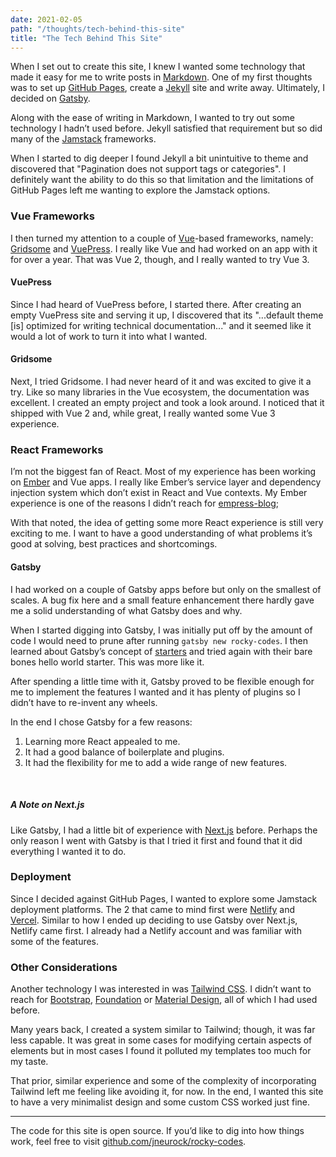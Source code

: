 ```yaml
---
date: 2021-02-05
path: "/thoughts/tech-behind-this-site"
title: "The Tech Behind This Site"
---
```


When I set out to create this site, I knew I wanted some technology that made it
easy for me to write posts in
[Markdown](https://daringfireball.net/projects/markdown/). One of my first
thoughts was to set up [GitHub Pages](https://pages.github.com/), create a
[Jekyll](https://jekyllrb.com/) site and write away. Ultimately, I decided on
[Gatsby](https://www.gatsbyjs.com/).

Along with the ease of writing in Markdown, I wanted to try out some technology
I hadn’t used before. Jekyll satisfied that requirement but so did many of the
[Jamstack](https://jamstack.org) frameworks.

When I started to dig deeper I found Jekyll a bit unintuitive to theme and
discovered that "Pagination does not support tags or categories". I definitely
want the ability to do this so that limitation and the limitations of GitHub
Pages left me wanting to explore the Jamstack options.

### Vue Frameworks

I then turned my attention to a couple of [Vue](https://vuejs.org)-based
frameworks, namely: [Gridsome](https://gridsome.org) and
[VuePress](https://vuepress.vuejs.org). I really like Vue and had worked on an
app with it for over a year. That was Vue 2, though, and I really wanted to try
Vue 3.

#### VuePress

Since I had heard of VuePress before, I started there. After creating an empty
VuePress site and serving it up, I discovered that its "...default theme [is]
optimized for writing technical documentation..." and it seemed like it would a
lot of work to turn it into what I wanted.

#### Gridsome

Next, I tried Gridsome. I had never heard of it and was excited to give it a
try. Like so many libraries in the Vue ecosystem, the documentation was
excellent. I created an empty project and took a look around. I noticed that it
shipped with Vue 2 and, while great, I really wanted some Vue 3 experience.

### React Frameworks

I’m not the biggest fan of React. Most of my experience has been working on
[Ember](https://emberjs.com) and Vue apps. I really like Ember’s service layer
and dependency injection system which don’t exist in React and Vue contexts. My
Ember experience is one of the reasons I didn’t reach for
[empress-blog](https://empress-blog.netlify.app/);

With that noted, the idea of getting some more React experience is still very
exciting to me. I want to have a good understanding of what problems it’s good
at solving, best practices and shortcomings.

#### Gatsby

I had worked on a couple of Gatsby apps before but only on the smallest of
scales. A bug fix here and a small feature enhancement there hardly gave me a
solid understanding of what Gatsby does and why.

When I started digging into Gatsby, I was initially put off by the amount of
code I would need to prune after running `gatsby new rocky-codes`. I then
learned about Gatsby’s concept of
[starters](https://www.gatsbyjs.com/docs/conceptual/plugins-themes-and-starters/#what-is-a-starter)
and tried again with their bare bones hello world starter. This was more like
it.

After spending a little time with it, Gatsby proved to be flexible enough for me
to implement the features I wanted and it has plenty of plugins so I didn’t have
to re-invent any wheels.

<p class="margin-btm-0">
  In the end I chose Gatsby for a few reasons:
</p>

1. Learning more React appealed to me.
2. It had a good balance of boilerplate and plugins.
3. It had the flexibility for me to add a wide range of new features.

<br>

##### A Note on Next.js

Like Gatsby, I had a little bit of experience with [Next.js](https://nextjs.org)
before. Perhaps the only reason I went with Gatsby is that I tried it first and
found that it did everything I wanted it to do.

### Deployment

Since I decided against GitHub Pages, I wanted to explore some Jamstack
deployment platforms. The 2 that came to mind first were
[Netlify](https://netlify.com) and [Vercel](https://vercel.com). Similar to how
I ended up deciding to use Gatsby over Next.js, Netlify came first. I already
had a Netlify account and was familiar with some of the features.

### Other Considerations

Another technology I was interested in was
[Tailwind CSS](https://tailwindcss.com/). I didn’t want to reach for
[Bootstrap](https://getbootstrap.com/), [Foundation](https://get.foundation/) or
[Material Design](https://material.io/design), all of which I had used before.

Many years back, I created a system similar to Tailwind; though, it was far less
capable. It was great in some cases for modifying certain aspects of elements
but in most cases I found it polluted my templates too much for my taste.

That prior, similar experience and some of the complexity of incorporating
Tailwind left me feeling like avoiding it, for now. In the end, I wanted this
site to have a very minimalist design and some custom CSS worked just fine.

---

The code for this site is open source. If you’d like to dig into how things
work, feel free to visit
[github.com/jneurock/rocky-codes](https://github.com/jneurock/rocky-codes).
